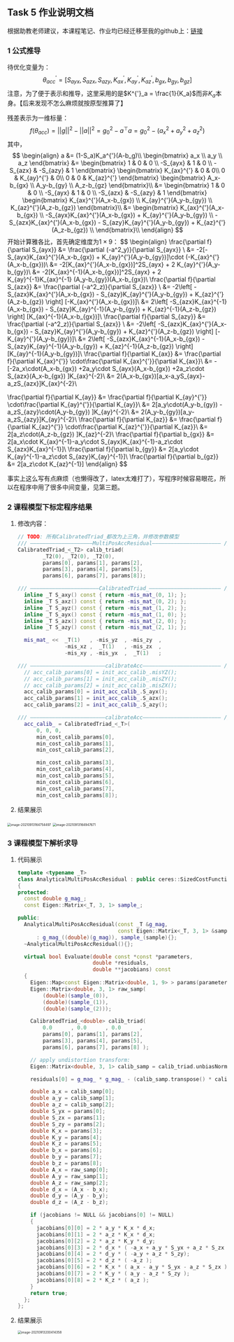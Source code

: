 ## Task 5 作业说明文档

根据助教老师建议，本课程笔记、作业均已经迁移至我的github上：[链接]()

### 1 公式推导

待优化变量为：
$$
\theta_{acc}^{'} = 
[S_{ayx}, S_{azx}, S_{azy}, K_{ax}^{'}, K_{ay}^{'}, K_{az}^{'}, b_{gx}, b_{gy}, b_{gz}]
$$
注意，为了便于表示和推导，这里采用的是$K^{'}_a = \frac{1}{K_a}$而非$K_a$本身。【后来发现不怎么麻烦就按原型推算了】

残差表示为一维标量：
$$
f(\theta_{acc}) = ||g||^2 - ||a||^2 = g_0^2 - a^{\top}a = g_0^2 - (a_x^2+a_y^2+a_z^2)
$$
其中，
$$
\begin{align}
a 	&= (1-S_a)K_a^{'}(A-b_g)\\
\begin{bmatrix} a_x \\ a_y \\ a_z \end{bmatrix} 
	&= 	\begin{bmatrix} 1 & 0 & 0 \\ -S_{ayx} & 1 & 0 \\ -S_{azx} & -S_{azy} & 1
		\end{bmatrix} 
		\begin{bmatrix} K_{ax}^{'} & 0 & 0\\ 0 & K_{ay}^{'} & 0\\ 0 & 0 & K_{az}^{'}
		\end{bmatrix}
		\begin{bmatrix} A_x-b_{gx} \\  A_y-b_{gy} \\  A_z-b_{gz} 
		\end{bmatrix}\\
	&=  \begin{bmatrix} 
		1 & 0 & 0 \\ -S_{ayx} & 1 & 0 \\ -S_{azx} & -S_{azy} & 1
		\end{bmatrix} 
		\begin{bmatrix} 
		K_{ax}^{'}(A_x-b_{gx}) \\  K_{ay}^{'}(A_y-b_{gy}) \\  K_{az}^{'}(A_z-b_{gz}) 
		\end{bmatrix}\\
	&=	\begin{bmatrix} 
			K_{ax}^{'}(A_x-b_{gx}) \\
            -S_{ayx}K_{ax}^{'}(A_x-b_{gx}) + K_{ay}^{'}(A_y-b_{gy}) \\  
            -S_{azx}K_{ax}^{'}(A_x-b_{gx}) - S_{azy}K_{ay}^{'}(A_y-b_{gy}) 
            	+ K_{az}^{'}(A_z-b_{gz}) \\
		\end{bmatrix}\\
\end{align}
$$
开始计算雅各比，首先确定维度为$1\times9$：
$$
\begin{align}
\frac{\partial f}{\partial S_{ayx}} &= 
	\frac{\partial (-a^2_y)}{\partial S_{ayx}} \\
		&= -2[-S_{ayx}K_{ax}^{'}(A_x-b_{gx}) + K_{ay}^{'}(A_y-b_{gy})]\cdot
			(-K_{ax}^{'}(A_x-b_{gx}))\\
		&= -2[K_{ax}^{'}(A_x-b_{gx})]^2S_{ayx} + 2 K_{ay}^{'}(A_y-b_{gy})\\
		&= -2[K_{ax}^{-1}(A_x-b_{gx})]^2S_{ayx} + 2 K_{ay}^{-1}K_{ax}^{-1}
			(A_y-b_{gy})(A_x-b_{gx})\\
\frac{\partial f}{\partial S_{azx}} &= 
	\frac{\partial (-a^2_z)}{\partial S_{azx}}  \\
		&= -2\left[ -S_{azx}K_{ax}^{'}(A_x-b_{gx}) - S_{azy}K_{ay}^{'}(A_y-b_{gy}) 
            	+ K_{az}^{'}(A_z-b_{gz}) \right] [-K_{ax}^{'}(A_x-b_{gx})]\\
        &= 2\left[ -S_{azx}K_{ax}^{-1}(A_x-b_{gx}) - S_{azy}K_{ay}^{-1}(A_y-b_{gy}) 
            	+ K_{az}^{-1}(A_z-b_{gz}) \right] [K_{ax}^{-1}(A_x-b_{gx})]\\
\frac{\partial f}{\partial S_{azy}} &= \frac{\partial (-a^2_z)}{\partial S_{azx}}  \\
		&= -2\left[ -S_{azx}K_{ax}^{'}(A_x-b_{gx}) - S_{azy}K_{ay}^{'}(A_y-b_{gy}) 
            	+ K_{az}^{'}(A_z-b_{gz}) \right] [-K_{ay}^{'}(A_y-b_{gy})]\\
		&= 2\left[ -S_{azx}K_{ax}^{-1}(A_x-b_{gx}) - S_{azy}K_{ay}^{-1}(A_y-b_{gy}) 
            	+ K_{az}^{-1}(A_z-b_{gz}) \right] [K_{ay}^{-1}(A_y-b_{gy})]\\
\frac{\partial f}{\partial K_{ax}} &= 
	\frac{\partial f}{\partial K_{ax}^{'}}
	\cdot\frac{\partial K_{ax}^{'}}{\partial K_{ax}}\\
	&= -[-2a_x\cdot(A_x-b_{gx}) 
		+2a_y\cdot S_{ayx}(A_x-b_{gx})
		+2a_z\cdot S_{azx}(A_x-b_{gx}) ]K_{ax}^{-2}\\
	&= 2(A_x-b_{gx})[a_x-a_yS_{ayx}-a_zS_{azx}]K_{ax}^{-2}\\
	
\frac{\partial f}{\partial K_{ay}} &=
	\frac{\partial f}{\partial K_{ay}^{'}}
	\cdot\frac{\partial K_{ay}^{'}}{\partial K_{ay}}\\
	&= 2[a_y\cdot(A_y-b_{gy}) - a_zS_{azy}\cdot(A_y-b_{gy}) ]K_{ay}^{-2}\\
	&= 2(A_y-b_{gy})[a_y-a_zS_{azy}]K_{ay}^{-2}\\
\frac{\partial f}{\partial K_{az}} &=
	\frac{\partial f}{\partial K_{az}^{'}}
	\cdot\frac{\partial K_{az}^{'}}{\partial K_{az}}\\
	&= 2[a_z\cdot(A_z-b_{gz}) ]K_{az}^{-2}\\
\frac{\partial f}{\partial b_{gx}} &= 
	2[a_x\cdot K_{ax}^{-1}-a_y\cdot S_{ayx}K_{ax}^{-1}-a_z\cdot S_{azx}K_{ax}^{-1}]\\
\frac{\partial f}{\partial b_{gy}} &= 
	2[a_y\cdot K_{ay}^{-1}-a_z\cdot S_{azy}K_{ay}^{-1}]\\
\frac{\partial f}{\partial b_{gz}} &= 
	2[a_z\cdot K_{az}^{-1}]
\end{align}
$$

事实上这么写有点麻烦（也懒得改了，latex太难打了），写程序时候容易眼花，所以在程序中用了很多中间变量，见第三题。

### 2 课程模型下标定程序结果

1. 修改内容：

   ```c++
   // TODO: 所有CalibratedTriad_都改为上三角，并修改参数模型
   /// ————————————————————MultiPosAccResidual—————————————————————— ///
   CalibratedTriad_<_T2> calib_triad(
           _T2(0), _T2(0), _T2(0),
           params[0], params[1], params[2],
           params[3], params[4], params[5],
           params[6], params[7], params[8]);
   
   /// ——————————————————————CalibratedTriad_——————————————————————— ///
     inline _T S_axy() const { return -mis_mat_(0, 1); };
     inline _T S_axz() const { return -mis_mat_(0, 2); };
     inline _T S_ayz() const { return -mis_mat_(1, 2); };
     inline _T S_ayx() const { return -mis_mat_(1, 0); };
     inline _T S_azx() const { return -mis_mat_(2, 0); };
     inline _T S_azy() const { return -mis_mat_(2, 1); };
   
     mis_mat_ <<  _T(1)   , -mis_yz  , -mis_zy  ,
                  -mis_xz ,  _T(1)   , -mis_zx  ,
                  -mis_xy , -mis_yx  ,  _T(1)   ;
   
   /// ————————————————————————calibrateAcc————————————————————————— ///
     // acc_calib_params[0] = init_acc_calib_.misYZ();
     // acc_calib_params[1] = init_acc_calib_.misZY();
     // acc_calib_params[2] = init_acc_calib_.misZX();
     acc_calib_params[0] = init_acc_calib_.S_ayx();
     acc_calib_params[1] = init_acc_calib_.S_azx();
     acc_calib_params[2] = init_acc_calib_.S_azy();
   
   /// ————————————————————————calibrateAcc————————————————————————— ///
     acc_calib_ = CalibratedTriad_<_T>(
         0, 0, 0,
         min_cost_calib_params[0],
         min_cost_calib_params[1],
         min_cost_calib_params[2],
   
         min_cost_calib_params[3],
         min_cost_calib_params[4],
         min_cost_calib_params[5],
         min_cost_calib_params[6],
         min_cost_calib_params[7],
         min_cost_calib_params[8]);
   ```

2. 结果展示

<img src="README.assets/image-20210913164754497.png" alt="image-20210913164754497" style="zoom: 50%;" />

<img src="README.assets/image-20210913164947671.png" alt="image-20210913164947671" style="zoom:50%;" />

### 3 课程模型下解析求导

1. 代码展示

   ```c++
   template <typename _T>
   class AnalyticalMultiPosAccResidual : public ceres::SizedCostFunction<1, 9>
   {
   protected:
     const double g_mag_;
     const Eigen::Matrix<_T, 3, 1> sample_;
   
   public:
     AnalyticalMultiPosAccResidual(const _T &g_mag,
                                   const Eigen::Matrix<_T, 3, 1> &sample)
         : g_mag_((double)(g_mag)), sample_(sample){};
     ~AnalyticalMultiPosAccResidual(){};
   
     virtual bool Evaluate(double const *const *parameters,
                           double *residuals,
                           double **jacobians) const
     {
       Eigen::Map<const Eigen::Matrix<double, 1, 9> > params(parameters[0]);
       Eigen::Matrix<double, 3, 1> raw_samp(
           (double)(sample_(0)),
           (double)(sample_(1)),
           (double)(sample_(2)));
   
       CalibratedTriad_<double> calib_triad(
           0.0      , 0.0      , 0.0      ,
           params[0], params[1], params[2],
           params[3], params[4], params[5],
           params[6], params[7], params[8] );
   
       // apply undistortion transform:
       Eigen::Matrix<double, 3, 1> calib_samp = calib_triad.unbiasNormalize(raw_samp);
   
       residuals[0] = g_mag_ * g_mag_ - (calib_samp.transpose() * calib_samp)[0];
   
       double a_x = calib_samp[0];
       double a_y = calib_samp[1];
       double a_z = calib_samp[2];
       double S_yx = params[0];
       double S_zx = params[1];
       double S_zy = params[2];
       double K_x = params[3];
       double K_y = params[4];
       double K_z = params[5];
       double b_x = params[6];
       double b_y = params[7];
       double b_z = params[8];
       double A_x = raw_samp[0];
       double A_y = raw_samp[1];
       double A_z = raw_samp[2];
       double d_x = (A_x - b_x);
       double d_y = (A_y - b_y);
       double d_z = (A_z - b_z);
   
       if (jacobians != NULL && jacobians[0] != NULL)
       {
         jacobians[0][0] = 2 * a_y * K_x * d_x;
         jacobians[0][1] = 2 * a_z * K_x * d_x;
         jacobians[0][2] = 2 * a_z * K_y * d_y;
         jacobians[0][3] = 2 * d_x * ( -a_x + a_y * S_yx + a_z * S_zx );
         jacobians[0][4] = 2 * d_y * ( -a_y + a_z * S_zy);
         jacobians[0][5] = 2 * d_z * ( -a_z );
         jacobians[0][6] = 2 * K_x * ( a_x - a_y * S_yx - a_z * S_zx );
         jacobians[0][7] = 2 * K_y * ( a_y - a_z * S_zy );
         jacobians[0][8] = 2 * K_z * ( a_z );
       }
       return true;
     };
   };
   ```

2. 结果展示

   <img src="README.assets/image-20210913200414358.png" alt="image-20210913200414358" style="zoom:50%;" />

